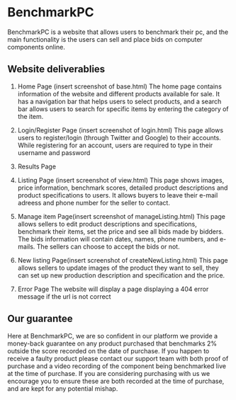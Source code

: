 # BenchmarkPC
 
BenchmarkPC is a website that allows users to benchmark their pc, and the main functionality is the users can sell and place bids on computer components online. 

## Website deliverablies

1. Home Page (insert screenshot of base.html)
The home page contains information of the website and different products available for sale. It has a navigation bar that helps users to select products, and a search bar allows users to search for specific items by entering the category of the item. 

2. Login/Register Page (insert screenshot of login.html)
This page allows users to register/login (through Twitter and Google) to their accounts. While registering for an account, users are required to type in their username and password

3. Results Page

4. Listing Page (insert screenshot of view.html)
This page shows images, price information, benchmark scores, detailed product descriptions and product specifications to users. It allows buyers to leave their e-mail adreess and phone number for the seller to contact. 

5. Manage item Page(insert screenshot of manageListing.html)
This page allows sellers to edit product descriptions and specifications, benchmark their items, set the price and see all bids made by bidders. The bids information will contain dates, names, phone numbers, and e-mails. The sellers can choose to accept the bids or not. 

6. New listing Page(insert screenshot of createNewListing.html)
This page allows sellers to update images of the product they want to sell, they can set up new production description and specification and the price. 

7. Error Page
The website will display a page displaying a 404 error message if the url is not correct

## Our guarantee
Here at BenchmarkPC, we are so confident in our platform we provide a money-back guarantee on any product purchased that benchmarks 2% outside the score recorded on the date of purchase. If you happen to receive a faulty product please contact our support team with both proof of purchase and a video recording of the component being benchmarked live at the time of purchase. If you are considering purchasing with us we encourage you to ensure these are both recorded at the time of purchase, and are kept for any potential mishap.

